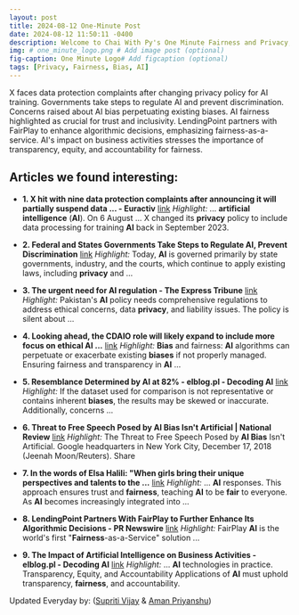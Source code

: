 ```yaml
---
layout: post
title: 2024-08-12 One-Minute Post
date: 2024-08-12 11:50:11 -0400
description: Welcome to Chai With Py's One Minute Fairness and Privacy, which aims to provide you the current happenings in the world of Fairness, Privacy, and AI.
img: # one_minute_logo.png # Add image post (optional)
fig-caption: One Minute Logo# Add figcaption (optional)
tags: [Privacy, Fairness, Bias, AI]
---
```


X faces data protection complaints after changing privacy policy for AI training. Governments take steps to regulate AI and prevent discrimination. Concerns raised about AI bias perpetuating existing biases. AI fairness highlighted as crucial for trust and inclusivity. LendingPoint partners with FairPlay to enhance algorithmic decisions, emphasizing fairness-as-a-service. AI's impact on business activities stresses the importance of transparency, equity, and accountability for fairness.

## Articles we found interesting:

- **1. X hit with nine data protection complaints after announcing it will partially suspend data ... - Euractiv** [link](https://www.euractiv.com/section/data-privacy/news/x-hit-with-eight-data-protection-complaints-after-announcing-it-will-partially-suspend-data-processing-for-ai-training/)
_Highlight:_ ... <b>artificial intelligence</b> (<b>AI</b>). On 6 August ... X changed its <b>privacy</b> policy to include data processing for training <b>AI</b> back in September 2023.

- **2. Federal and States Governments Take Steps to Regulate <b>AI</b>, Prevent Discrimination** [link](https://accelerationeconomy.com/ai/federal-and-states-governments-take-steps-to-regulate-ai-prevent-discrimination/)
_Highlight:_ Today, <b>AI</b> is governed primarily by state governments, industry, and the courts, which continue to apply existing laws, including <b>privacy</b> and&nbsp;...

- **3. The urgent need for <b>AI</b> regulation - The Express Tribune** [link](https://tribune.com.pk/story/2487335/the-urgent-need-for-ai-regulation)
_Highlight:_ Pakistan&#39;s <b>AI</b> policy needs comprehensive regulations to address ethical concerns, data <b>privacy</b>, and liability issues. The policy is silent about&nbsp;...

- **4. Looking ahead, the CDAIO role will likely expand to include more focus on ethical <b>AI</b> ...** [link](https://ciosea.economictimes.indiatimes.com/news/strategy-and-management/looking-ahead-the-cdaio-role-will-likely-expand-to-include-more-focus-on-ethical-ai-practices-and-data-privacy-regulations-ashley-fernandez/112395403)
_Highlight:_ <b>Bias</b> and fairness: <b>AI</b> algorithms can perpetuate or exacerbate existing <b>biases</b> if not properly managed. Ensuring fairness and transparency in <b>AI</b>&nbsp;...

- **5. Resemblance Determined by <b>AI</b> at 82% - elblog.pl - Decoding <b>AI</b>** [link](https://elblog.pl/2024/08/11/resemblance-determined-by-ai-at-82/)
_Highlight:_ If the dataset used for comparison is not representative or contains inherent <b>biases</b>, the results may be skewed or inaccurate. Additionally, concerns&nbsp;...

- **6. Threat to Free Speech Posed by <b>AI Bias</b> Isn&#39;t Artificial | National Review** [link](https://www.nationalreview.com/2024/08/the-threat-to-free-speech-posed-by-ai-bias-isnt-artificial/)
_Highlight:_ The Threat to Free Speech Posed by <b>AI Bias</b> Isn&#39;t Artificial. Google headquarters in New York City, December 17, 2018 (Jeenah Moon/Reuters). Share

- **7. In the words of Elsa Halili: &quot;When girls bring their unique perspectives and talents to the ...** [link](https://eca.unwomen.org/en/stories/in-the-words-of/2024/08/in-the-words-of-elsa-halili-when-girls-bring-their-unique-perspectives-and-talents-to-the-table-it-leads-to-improved-solutions-and-a-tech-industry-thats-more-welcoming-to-everyone)
_Highlight:_ ... <b>AI</b> responses. This approach ensures trust and <b>fairness</b>, teaching <b>AI</b> to be <b>fair</b> to everyone. As <b>AI</b> becomes increasingly integrated into&nbsp;...

- **8. LendingPoint Partners With FairPlay to Further Enhance Its Algorithmic Decisions - PR Newswire** [link](https://www.prnewswire.com/news-releases/lendingpoint-partners-with-fairplay-to-further-enhance-its-algorithmic-decisions-302219021.html)
_Highlight:_ FairPlay <b>AI</b> is the world&#39;s first &quot;<b>Fairness</b>-as-a-Service&quot; solution&nbsp;...

- **9. The Impact of <b>Artificial Intelligence</b> on Business Activities - elblog.pl - Decoding <b>AI</b>** [link](https://elblog.pl/2024/08/12/the-impact-of-artificial-intelligence-on-business-activities/)
_Highlight:_ ... <b>AI</b> technologies in practice. Transparency, Equity, and Accountability Applications of <b>AI</b> must uphold transparency, <b>fairness</b>, and accountability.


Updated Everyday by: (<a href="https://supritivijay.github.io/">Supriti Vijay</a> & <a href="https://amanpriyanshu.github.io/">Aman Priyanshu</a>)
